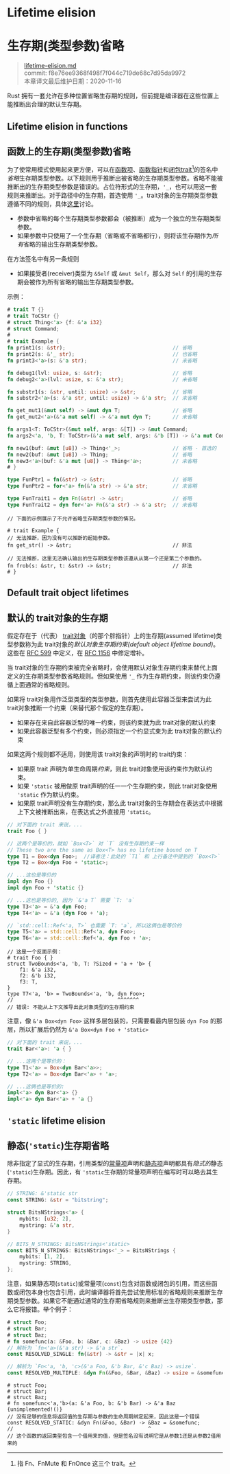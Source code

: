 # Lifetime elision
# 生存期(类型参数)省略

>[lifetime-elision.md](https://github.com/rust-lang/reference/blob/master/src/lifetime-elision.md)\
>commit: f8e76ee9368f498f7f044c719de68c7d95da9972 \
>本章译文最后维护日期：2020-11-16

Rust 拥有一套允许在多种位置省略生存期的规则，但前提是编译器在这些位置上能推断出合理的默认生存期。

## Lifetime elision in functions
## 函数上的生存期(类型参数)省略

为了使常用模式使用起来更方便，可以在[函数项][function item]、[函数指针][function pointer]和[闭包trait][closure trait][^译注1]的签名中*省略*生存期类型参数。以下规则用于推断出被省略的生存期类型参数。省略不能被推断出的生存期类型参数是错误的。占位符形式的生存期，`'_`，也可以用这一套规则来推断出。对于路径中的生存期，首选使用 `'_`。trait对象的生存期类型参数遵循不同的规则，具体[这里](#default-trait-object-lifetimes)讨论。

* 参数中省略的每个生存期类型参数都会（被推断）成为一个独立的生存期类型参数。
* 如果参数中只使用了一个生存期（省略或不省略都行），则将该生存期作为*所有*省略的输出生存期类型参数。

在方法签名中有另一条规则

* 如果接受者(receiver)类型为 `&Self` 或 `&mut Self`，那么对 `Self` 的引用的生存期会被作为所有省略的输出生存期类型参数。

示例：

```rust
# trait T {}
# trait ToCStr {}
# struct Thing<'a> {f: &'a i32}
# struct Command;
#
# trait Example {
fn print1(s: &str);                                   // 省略
fn print2(s: &'_ str);                                // 也省略
fn print3<'a>(s: &'a str);                            // 未省略

fn debug1(lvl: usize, s: &str);                       // 省略
fn debug2<'a>(lvl: usize, s: &'a str);                // 未省略

fn substr1(s: &str, until: usize) -> &str;            // 省略
fn substr2<'a>(s: &'a str, until: usize) -> &'a str;  // 未省略

fn get_mut1(&mut self) -> &mut dyn T;                 // 省略
fn get_mut2<'a>(&'a mut self) -> &'a mut dyn T;       // 未省略

fn args1<T: ToCStr>(&mut self, args: &[T]) -> &mut Command;                  // 省略
fn args2<'a, 'b, T: ToCStr>(&'a mut self, args: &'b [T]) -> &'a mut Command; // 未省略

fn new1(buf: &mut [u8]) -> Thing<'_>;                 // 省略 - 首选的
fn new2(buf: &mut [u8]) -> Thing;                     // 省略
fn new3<'a>(buf: &'a mut [u8]) -> Thing<'a>;          // 未省略
# }

type FunPtr1 = fn(&str) -> &str;                      // 省略
type FunPtr2 = for<'a> fn(&'a str) -> &'a str;        // 未省略

type FunTrait1 = dyn Fn(&str) -> &str;                // 省略
type FunTrait2 = dyn for<'a> Fn(&'a str) -> &'a str;  // 未省略
```

```rust,compile_fail
// 下面的示例展示了不允许省略生存期类型参数的情况。

# trait Example {
// 无法推断，因为没有可以推断的起始参数。
fn get_str() -> &str;                                 // 非法

// 无法推断，这里无法确认输出的生存期类型参数该遵从从第一个还是第二个参数的。
fn frob(s: &str, t: &str) -> &str;                    // 非法
# }
```

## Default trait object lifetimes
## 默认的 trait对象的生存期

假定存在于（代表） [trait对象][trait object]（的那个胖指针）上的生存期(assumed lifetime)类型参数称为此 trait对象的*默认对象生存期约束(default object lifetime bound)*。这些在 [RFC 599] 中定义，在 [RFC 1156] 中修定增补。

当 trait对象的生存期约束被完全省略时，会使用默认对象生存期约束来替代上面定义的生存期类型参数省略规则。但如果使用 `'_` 作为生存期约束，则该约束仍遵循上面通常的省略规则。

如果将 trait对象用作泛型类型的类型参数，则首先使用此容器泛型来尝试为此 trait对象推断一个约束（来替代那个假定的生存期）。

* 如果存在来自此容器泛型的唯一约束，则该约束就为此 trait对象的默认约束
* 如果此容器泛型有多个约束，则必须指定一个约显式束为此 trait对象的默认约束

如果这两个规则都不适用，则使用该 trait对象的声明时的 trait约束：

* 如果原 trait 声明为单生命周期*约束*，则此 trait对象使用该约束作为默认约束。
* 如果 `'static` 被用做原 trait声明的任一一个生存期约束，则此 trait对象使用 `'static` 作为默认约束。
* 如果原 trait声明没有生存期约束，那么此 trait对象的生存期会在表达式中根据上下文被推断出来，在表达式之外直接用 `'static`。

```rust
// 对下面的 trait 来说，...
trait Foo { }

// 这两个是等价的，就如 `Box<T>` 对 `T` 没有生存期约束一样
// These two are the same as Box<T> has no lifetime bound on T
type T1 = Box<dyn Foo>;  //译者注：此处的 `T1` 和 上行备注中提到的 `Box<T>` 都是本节规则中所说的泛型类型，即容器泛型
type T2 = Box<dyn Foo + 'static>;

// ...这也是等价的
impl dyn Foo {}
impl dyn Foo + 'static {}

// ...这也是等价的, 因为 `&'a T` 需要 `T: 'a`
type T3<'a> = &'a dyn Foo;
type T4<'a> = &'a (dyn Foo + 'a);

// `std::cell::Ref<'a, T>` 也需要 `T: 'a`, 所以这俩也是等价的
type T5<'a> = std::cell::Ref<'a, dyn Foo>;
type T6<'a> = std::cell::Ref<'a, dyn Foo + 'a>;
```

```rust,compile_fail
// 这是一个反面示例：
# trait Foo { }
struct TwoBounds<'a, 'b, T: ?Sized + 'a + 'b> {
    f1: &'a i32,
    f2: &'b i32,
    f3: T,
}
type T7<'a, 'b> = TwoBounds<'a, 'b, dyn Foo>;
//                                  ^^^^^^^
// 错误: 不能从上下文推导出此对象类型的生存期约束
```

注意，像 `&'a Box<dyn Foo>` 这样多层包装的，只需要看最内层包装 `dyn Foo` 的那层，所以扩展后仍然为 `&'a Box<dyn Foo + 'static>`

```rust
// 对下面的 trait 来说，...
trait Bar<'a>: 'a { }

// ...这两个是等价的：
type T1<'a> = Box<dyn Bar<'a>>;
type T2<'a> = Box<dyn Bar<'a> + 'a>;

// ...这俩也是等价的:
impl<'a> dyn Bar<'a> {}
impl<'a> dyn Bar<'a> + 'a {}
```

## `'static` lifetime elision
## 静态(`'static`)生存期省略

除非指定了显式的生存期，引用类型的[常量项][constant]声明和[静态项][static]声明都具有*隐式的*静态(`'static`)生存期。因此，有 `'static`生存期的常量项声明在编写时可以略去其生存期。

```rust
// STRING: &'static str
const STRING: &str = "bitstring";

struct BitsNStrings<'a> {
    mybits: [u32; 2],
    mystring: &'a str,
}

// BITS_N_STRINGS: BitsNStrings<'static>
const BITS_N_STRINGS: BitsNStrings<'_> = BitsNStrings {
    mybits: [1, 2],
    mystring: STRING,
};
```

注意，如果静态项(`static`)或常量项(`const`)包含对函数或闭包的引用，而这些函数或闭包本身也包含引用，此时编译器将首先尝试使用标准的省略规则来推断生存期类型参数。如果它不能通过通常的生存期省略规则来推断出生存期类型参数，那么它将报错。举个例子：

```rust
# struct Foo;
# struct Bar;
# struct Baz;
# fn somefunc(a: &Foo, b: &Bar, c: &Baz) -> usize {42}
// 解析为 `fn<'a>(&'a str) -> &'a str`.
const RESOLVED_SINGLE: fn(&str) -> &str = |x| x;

// 解析为 `Fn<'a, 'b, 'c>(&'a Foo, &'b Bar, &'c Baz) -> usize`.
const RESOLVED_MULTIPLE: &dyn Fn(&Foo, &Bar, &Baz) -> usize = &somefunc;
```

```rust,compile_fail
# struct Foo;
# struct Bar;
# struct Baz;
# fn somefunc<'a,'b>(a: &'a Foo, b: &'b Bar) -> &'a Baz {unimplemented!()}
// 没有足够的信息将返回值的生存期与参数的生命周期绑定起来，因此这是一个错误
const RESOLVED_STATIC: &dyn Fn(&Foo, &Bar) -> &Baz = &somefunc;
//                                            ^
// 这个函数的返回类型包含一个借用来的值，但是签名没有说明它是从参数1还是从参数2借用来的
```

[^译注1]: 指 Fn、FnMute 和 FnOnce 这三个 trait。

[closure trait]: types/closure.md
[constant]: items/constant-items.md
[function item]: types/function-item.md
[function pointer]: types/function-pointer.md
[RFC 599]: https://github.com/rust-lang/rfcs/blob/master/text/0599-default-object-bound.md
[RFC 1156]: https://github.com/rust-lang/rfcs/blob/master/text/1156-adjust-default-object-bounds.md
[static]: items/static-items.md
[trait object]: types/trait-object.md

<!-- 2020-11-12-->
<!-- checked -->
